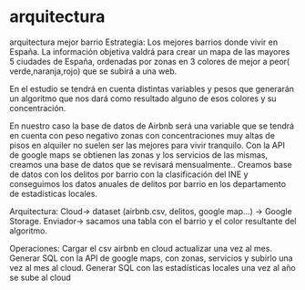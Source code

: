# arquitectura
arquitectura mejor barrio
Estrategia:
Los mejores barrios donde vivir en España. 
La información objetiva valdrá para crear un mapa de las mayores 5 ciudades de España, ordenadas por zonas en 3 colores de mejor a peor( verde,naranja,rojo) que se subirá a una web.

En el estudio se tendrá en cuenta distintas variables y pesos que generarán un algoritmo que nos dará como resultado alguno de esos colores y su concentración.

En nuestro caso la base de datos de Airbnb será una variable que se tendrá en cuenta con peso negativo zonas con concentraciones muy altas de pisos en alquiler no suelen ser las mejores para vivir tranquilo.
Con la API de google maps se obtienen las zonas y los servicios de las mismas, creamos una base de datos que se revisará mensualmente..
Creamos base de datos con los delitos por barrio con la clasificación del INE y conseguimos los datos anuales de delitos por barrio en los departamento de estadísticas locales.

Arquitectura:
Cloud→ dataset (airbnb.csv, delitos, google map...) → Google Storage.
Enviador→ sacamos una tabla con el barrio y el color resultante del algoritmo.

Operaciones:
Cargar el csv airbnb en cloud actualizar una vez al mes.
Generar SQL con la API de google maps, con zonas, servicios y subirlo una vez al mes al cloud.
Generar SQL con las estadísticas locales una vez al año se sube al cloud 
